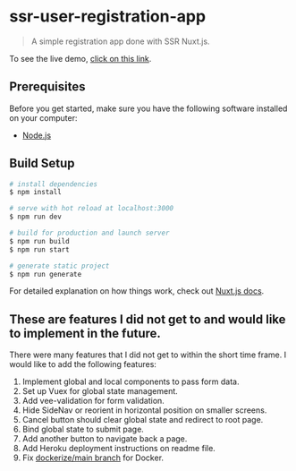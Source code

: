 # ssr-user-registration-app

> A simple registration app done with SSR Nuxt.js.

To see the live demo, [click on this link](https://ssr-user-registration-app.herokuapp.com/).

## Prerequisites

Before you get started, make sure you have the following software installed on your computer:

- [Node.js](https://nodejs.org/en/)

## Build Setup

```bash
# install dependencies
$ npm install

# serve with hot reload at localhost:3000
$ npm run dev

# build for production and launch server
$ npm run build
$ npm run start

# generate static project
$ npm run generate
```

For detailed explanation on how things work, check out [Nuxt.js docs](https://nuxtjs.org).

## These are features I did not get to and would like to implement in the future.
There were many features that I did not get to within the short time frame. I would like to add the following features:

1. Implement global and local components to pass form data.
1. Set up Vuex for global state management.
1. Add vee-validation for form validation.
1. Hide SideNav or reorient in horizontal position on smaller screens.
1. Cancel button should clear global state and redirect to root page.
1. Bind global state to submit page.
1. Add another button to navigate back a page.
1. Add Heroku deployment instructions on readme file.
1. Fix [dockerize/main branch](https://github.com/jwhy89/ssr-user-registration-app/tree/dockerize/main) for Docker.
